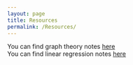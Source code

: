 ```yaml
---
layout: page
title: Resources
permalink: /Resources/
---
```

You can find graph theory notes [here](https://czsding40925.github.io/Graph-Basics) <br>
You can find linear regression notes [here](https://czsding40925.github.io/Linear-Regression) <br>